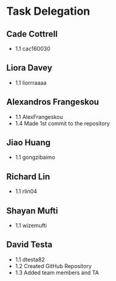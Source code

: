 # Task Delegation

## Cade Cottrell
   * 1.1	cac160030

## Liora Davey
   * 1.1	liorrraaaa

## Alexandros Frangeskou
   * 1.1	AlexFrangeskou
   * 1.4	Made 1st commit to the repository

## Jiao Huang
   * 1.1	gongzibaimo

## Richard Lin
   * 1.1	rlin04

## Shayan Mufti
   * 1.1	wizemufti

## David Testa
   * 1.1	dtesta82
   * 1.2	Created GitHub Repository
   * 1.3	Added team members and TA